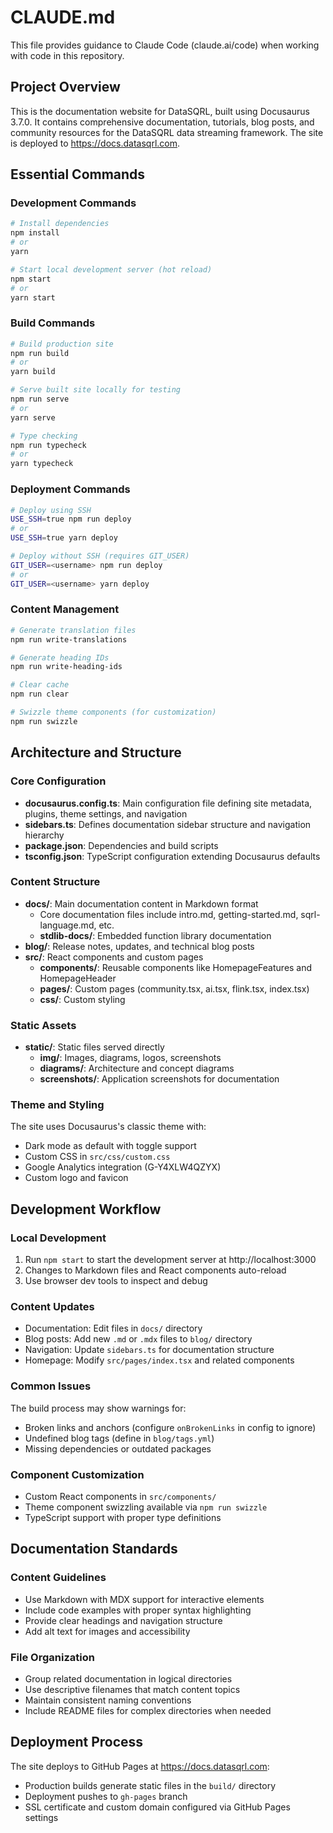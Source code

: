 # CLAUDE.md

This file provides guidance to Claude Code (claude.ai/code) when working with code in this repository.

## Project Overview

This is the documentation website for DataSQRL, built using Docusaurus 3.7.0. It contains comprehensive documentation, tutorials, blog posts, and community resources for the DataSQRL data streaming framework. The site is deployed to https://docs.datasqrl.com.

## Essential Commands

### Development Commands
```bash
# Install dependencies
npm install
# or
yarn

# Start local development server (hot reload)
npm start
# or
yarn start
```

### Build Commands
```bash
# Build production site
npm run build
# or
yarn build

# Serve built site locally for testing
npm run serve
# or
yarn serve

# Type checking
npm run typecheck
# or
yarn typecheck
```

### Deployment Commands
```bash
# Deploy using SSH
USE_SSH=true npm run deploy
# or
USE_SSH=true yarn deploy

# Deploy without SSH (requires GIT_USER)
GIT_USER=<username> npm run deploy
# or  
GIT_USER=<username> yarn deploy
```

### Content Management
```bash
# Generate translation files
npm run write-translations

# Generate heading IDs
npm run write-heading-ids

# Clear cache
npm run clear

# Swizzle theme components (for customization)
npm run swizzle
```

## Architecture and Structure

### Core Configuration
- **docusaurus.config.ts**: Main configuration file defining site metadata, plugins, theme settings, and navigation
- **sidebars.ts**: Defines documentation sidebar structure and navigation hierarchy
- **package.json**: Dependencies and build scripts
- **tsconfig.json**: TypeScript configuration extending Docusaurus defaults

### Content Structure
- **docs/**: Main documentation content in Markdown format
  - Core documentation files include intro.md, getting-started.md, sqrl-language.md, etc.
  - **stdlib-docs/**: Embedded function library documentation
- **blog/**: Release notes, updates, and technical blog posts
- **src/**: React components and custom pages
  - **components/**: Reusable components like HomepageFeatures and HomepageHeader
  - **pages/**: Custom pages (community.tsx, ai.tsx, flink.tsx, index.tsx)
  - **css/**: Custom styling

### Static Assets
- **static/**: Static files served directly
  - **img/**: Images, diagrams, logos, screenshots
  - **diagrams/**: Architecture and concept diagrams
  - **screenshots/**: Application screenshots for documentation

### Theme and Styling
The site uses Docusaurus's classic theme with:
- Dark mode as default with toggle support
- Custom CSS in `src/css/custom.css`
- Google Analytics integration (G-Y4XLW4QZYX)
- Custom logo and favicon

## Development Workflow

### Local Development
1. Run `npm start` to start the development server at http://localhost:3000
2. Changes to Markdown files and React components auto-reload
3. Use browser dev tools to inspect and debug

### Content Updates
- Documentation: Edit files in `docs/` directory
- Blog posts: Add new `.md` or `.mdx` files to `blog/` directory
- Navigation: Update `sidebars.ts` for documentation structure
- Homepage: Modify `src/pages/index.tsx` and related components

### Common Issues
The build process may show warnings for:
- Broken links and anchors (configure `onBrokenLinks` in config to ignore)
- Undefined blog tags (define in `blog/tags.yml`)
- Missing dependencies or outdated packages

### Component Customization
- Custom React components in `src/components/`
- Theme component swizzling available via `npm run swizzle`
- TypeScript support with proper type definitions

## Documentation Standards

### Content Guidelines
- Use Markdown with MDX support for interactive elements
- Include code examples with proper syntax highlighting
- Provide clear headings and navigation structure
- Add alt text for images and accessibility

### File Organization
- Group related documentation in logical directories
- Use descriptive filenames that match content topics
- Maintain consistent naming conventions
- Include README files for complex directories when needed

## Deployment Process

The site deploys to GitHub Pages at https://docs.datasqrl.com:
- Production builds generate static files in the `build/` directory
- Deployment pushes to `gh-pages` branch
- SSL certificate and custom domain configured via GitHub Pages settings